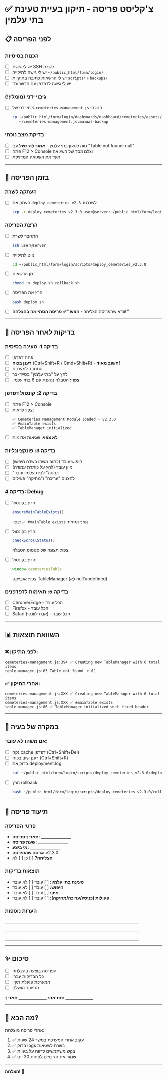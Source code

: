 # ✅ צ'קליסט פריסה - תיקון בעיית טעינת בתי עלמין

## 📋 לפני הפריסה

### הכנות בסיסיות
- [ ] יש לי גישת SSH לשרת
- [ ] יש לי גישה לתיקייה `~/public_html/form/login/`
- [ ] יש לי הרשאות כתיבה בתיקיות `scripts/` ו-`backups/`
- [ ] יש לי גישה לדפדפן עם הדשבורד

### גיבוי ידני (מומלץ!)
- [ ] גיבוי ידני של `cemeteries-management.js` הנוכחי
  ```bash
  cp ~/public_html/form/login/dashboards/dashboard/cemeteries/assets/cemeteries-management.js \
     ~/cemeteries-management.js.manual-backup
  ```

### בדיקת מצב נוכחי
- [ ] נסה לטעון בתי עלמין - **אמור להיכשל** עם "Table not found: null"
- [ ] פתח F12 > Console וצלם מסך של השגיאה
- [ ] תעד את השגיאה המדויקת

---

## 🚀 בזמן הפריסה

### העתקה לשרת
- [ ] העתק את `deploy_cemeteries_v2.3.0` לשרת
  ```bash
  scp -r deploy_cemeteries_v2.3.0 user@server:~/public_html/form/login/scripts/
  ```

### הרצת הפריסה
- [ ] התחבר לשרת
  ```bash
  ssh user@server
  ```

- [ ] נווט לתיקייה
  ```bash
  cd ~/public_html/form/login/scripts/deploy_cemeteries_v2.3.0
  ```

- [ ] תן הרשאות
  ```bash
  chmod +x deploy.sh rollback.sh
  ```

- [ ] הרץ את הפריסה
  ```bash
  bash deploy.sh
  ```

- [ ] וודא שהפריסה הצליחה - **חפש "✅ פריסה הסתיימה בהצלחה!"**

---

## 🧪 בדיקות לאחר הפריסה

### בדיקה 1: טעינה בסיסית
- [ ] פתח דפדפן
- [ ] **רענן בכוח** (Ctrl+Shift+R / Cmd+Shift+R) - **חשוב מאוד!**
- [ ] התחבר למערכת
- [ ] לחץ על "בתי עלמין" בסייד-בר
- [ ] **צפוי:** הטבלה נטענת עם 6 בתי עלמין

### בדיקה 2: קונסול דפדפן
- [ ] פתח F12 > Console
- [ ] צפוי לראות:
  ```
  ✅ Cemeteries Management Module Loaded - v2.3.0
  ✅ #mainTable exists
  ✅ TableManager initialized
  ```
- [ ] **לא צפוי:** שגיאות אדומות

### בדיקה 3: פונקציונליות
- [ ] חיפוש עובד (כתוב משהו בשדה חיפוש)
- [ ] מיון עובד (לחץ על כותרת עמודה)
- [ ] "כניסה" לבית עלמין עובד
- [ ] לחצנים "עריכה" ו"מחיקה" פעילים

### בדיקה 4: Debug
- [ ] הרץ בקונסול:
  ```javascript
  ensureMainTableExists()
  ```
  צפוי: `✅ #mainTable exists` ומחזיר `true`

- [ ] הרץ בקונסול:
  ```javascript
  checkScrollStatus()
  ```
  צפוי: תצוגה של סטטוס הטבלה

- [ ] הרץ בקונסול:
  ```javascript
  window.cemeteriesTable
  ```
  צפוי: אובייקט TableManager (לא null/undefined)

### בדיקה 5: תאימות לדפדפנים
- [ ] Chrome/Edge - הכל עובד
- [ ] Firefox - הכל עובד
- [ ] Safari (אם רלוונטי) - הכל עובד

---

## 📊 השוואת תוצאות

### ❌ לפני התיקון:
```
cemeteries-management.js:394 ✅ Creating new TableManager with 6 total items
table-manager.js:63 Table not found: null
```

### ✅ אחרי התיקון:
```
cemeteries-management.js:XXX ✅ Creating new TableManager with 6 total items
cemeteries-management.js:XXX ✅ #mainTable exists
table-manager.js:86 ✅ TableManager initialized with fixed header
```

---

## 🔄 במקרה של בעיה

### אם משהו לא עובד:
- [ ] נקה cache דפדפן (Ctrl+Shift+Del)
- [ ] רענן שוב בכוח (Ctrl+Shift+R)
- [ ] בדוק את deployment.log:
  ```bash
  cat ~/public_html/form/login/scripts/deploy_cemeteries_v2.3.0/deployment.log
  ```
- [ ] הרץ rollback:
  ```bash
  bash ~/public_html/form/login/scripts/deploy_cemeteries_v2.3.0/rollback.sh
  ```

---

## 📝 תיעוד פריסה

### פרטי הפריסה
- **תאריך פריסה:** _______________
- **שעת פריסה:** _______________
- **מי ביצע:** _______________
- **גרסה שהופרסה:** v2.3.0
- **הצליחה?** [ ] כן  [ ] לא

### תוצאות בדיקות
- **טעינת בתי עלמין:** [ ] עובד  [ ] לא עובד
- **חיפוש:** [ ] עובד  [ ] לא עובד
- **מיון:** [ ] עובד  [ ] לא עובד
- **פעולות (כניסה/עריכה/מחיקה):** [ ] עובד  [ ] לא עובד

### הערות נוספות
```
____________________________________________________________

____________________________________________________________

____________________________________________________________
```

---

## ✨ סיכום

- [ ] הפריסה בוצעה בהצלחה
- [ ] כל הבדיקות עברו
- [ ] המערכת פועלת תקין
- [ ] התיעוד הושלם

**חתימה:** ______________ **תאריך:** ______________

---

## 🎯 מה הבא?

אחרי פריסה מוצלחת:
1. ✅ עקוב אחרי המערכת במשך 24 שעות
2. ✅ בדוק logs בשרת לשגיאות
3. ✅ בקש משתמשים לדווח על בעיות
4. ✅ שמור את הגיבויים לפחות 30 יום

---

**הצלחה! 🎉**
